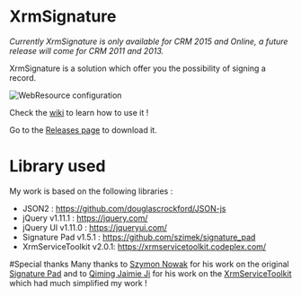 # XrmSignature
_Currently XrmSignature is only available for CRM 2015 and Online, a future release will come for CRM 2011 and 2013._

XrmSignature is a solution which offer you the possibility of signing a record.

![WebResource configuration](https://raw.githubusercontent.com/wiki/BackToTheCrm/XrmSignature/SignaturePad.png)

Check the [wiki](https://github.com/BackToTheCrm/XrmSignature/wiki) to learn how to use it !

Go to the [Releases page](https://github.com/BackToTheCrm/XrmSignature/releases) to download it.

# Library used
My work is based on the following libraries \:

- JSON2 :                   https://github.com/douglascrockford/JSON-js
- jQuery v1.11.1 :          https://jquery.com/
- jQuery UI v1.11.0 :       https://jqueryui.com/
- Signature Pad v1.5.1 :    https://github.com/szimek/signature_pad
- XrmServiceToolkit v2.0.1: https://xrmservicetoolkit.codeplex.com/

#Special thanks
Many thanks to [Szymon Nowak](https://github.com/szimek) for his work on the original [Signature Pad](https://github.com/szimek/signature_pad) and to [Qiming Jaimie Ji](https://www.codeplex.com/site/users/view/jaimieji) for his work on the [XrmServiceToolkit](https://xrmservicetoolkit.codeplex.com/) which had much simplified my work !
